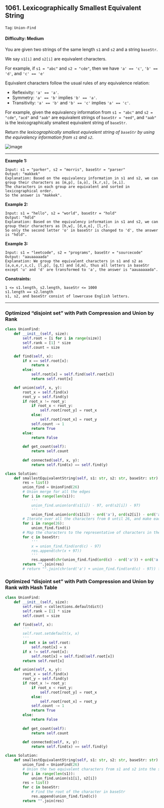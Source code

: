 ## 1061. Lexicographically Smallest Equivalent String

```Tag```: ```Union-Find```

#### Difficulty: Medium

You are given two strings of the same length ```s1``` and ```s2``` and a string ```baseStr```.

We say ```s1[i]``` and ```s2[i]``` are equivalent characters.

For example, if ```s1 = "abc"``` and ```s2 = "cde"```, then we have ```'a' == 'c'```, ```'b' == 'd'```, and ```'c' == 'e'```

Equivalent characters follow the usual rules of any equivalence relation:

- Reflexivity: ```'a' == 'a'```.
- Symmetry: ```'a' == 'b'``` implies ```'b' == 'a'```.
- Transitivity: ```'a' == 'b'``` and ```'b' == 'c'``` implies ```'a' == 'c'```.

For example, given the equivalency information from ```s1 = "abc"``` and ```s2 = "cde"```, ```"acd"``` and ```"aab"``` are equivalent strings of ```baseStr = "eed"```, and ```"aab"``` is the lexicographically smallest equivalent string of ```baseStr```.

Return _the lexicographically smallest equivalent string of ```baseStr``` by using the equivalency information from ```s1``` and ```s2```_.

![image](https://user-images.githubusercontent.com/35042430/212457305-d8cfebe4-2492-4982-a181-ea37b57bfd7a.png)

---

__Example 1:__
```
Input: s1 = "parker", s2 = "morris", baseStr = "parser"
Output: "makkek"
Explanation: Based on the equivalency information in s1 and s2, we can group their characters as [m,p], [a,o], [k,r,s], [e,i].
The characters in each group are equivalent and sorted in lexicographical order.
So the answer is "makkek".
```

__Example 2:__
```
Input: s1 = "hello", s2 = "world", baseStr = "hold"
Output: "hdld"
Explanation: Based on the equivalency information in s1 and s2, we can group their characters as [h,w], [d,e,o], [l,r].
So only the second letter 'o' in baseStr is changed to 'd', the answer is "hdld".
```

__Example 3:__
```
Input: s1 = "leetcode", s2 = "programs", baseStr = "sourcecode"
Output: "aauaaaaada"
Explanation: We group the equivalent characters in s1 and s2 as [a,o,e,r,s,c], [l,p], [g,t] and [d,m], thus all letters in baseStr except 'u' and 'd' are transformed to 'a', the answer is "aauaaaaada".
```

__Constraints:__
```
1 <= s1.length, s2.length, baseStr <= 1000
s1.length == s2.length
s1, s2, and baseStr consist of lowercase English letters.
```

---

### Optimized “disjoint set” with Path Compression and Union by Rank

```Python
class UnionFind:
    def __init__(self, size):
        self.root = [i for i in range(size)] 
        self.rank = [1] * size
        self.count = size

    def find(self, x):
        if x == self.root[x]:
            return x
        else:
            self.root[x] = self.find(self.root[x])
            return self.root[x]

    def union(self, x, y):
        root_x = self.find(x)
        root_y = self.find(y)
        if root_x != root_y:
            if root_x < root_y:
                self.root[root_y] = root_x
            else:
                self.root[root_x] = root_y
            self.count -= 1
            return True
        else:
            return False
        
        def get_count(self):
            return self.count
        
        def connected(self, x, y):
            return self.find(x) == self.find(y)

class Solution:
    def smallestEquivalentString(self, s1: str, s2: str, baseStr: str) -> str:
        res = list()
        union_find = UnionFind(26)
        # Union merge for all the edges
        for i in range(len(s1)):
            '''
            union_find.union(ord(s1[i]) - 97, ord(s2[i]) - 97)
            '''
            union_find.union(ord(s1[i]) - ord('a'), ord(s2[i]) - ord('a'))
        # Iterate over all the characters from 0 until 26, and make each character represent itself in root vector
        for i in range(26):
            union_find.find(i)
        # Map the characters to the representative of characters in the string baseStr
        for c in baseStr:
            '''
            x = union_find.find(ord(c) - 97)
            res.append(chr(x + 97))
            '''
            res.append(chr(union_find.find(ord(c) - ord('a')) + ord('a')))
        return "".join(res)
        # return "".join(chr(ord('a') + union_find.find(ord(c) - 97)) for c in baseStr)
```

### Optimized “disjoint set” with Path Compression and Union by Rank with Hash Table

```Python
class UnionFind:
    def __init__(self, size):
        self.root = collections.defaultdict()
        self.rank = [1] * size
        self.count = size

    def find(self, x):
        '''
        self.root.setdefault(x, x)
        '''
        if not x in self.root:
            self.root[x] = x        
        if x != self.root[x]:
            self.root[x] = self.find(self.root[x])
        return self.root[x]

    def union(self, x, y):
        root_x = self.find(x)
        root_y = self.find(y)
        if root_x != root_y:
            if root_x < root_y:
                self.root[root_y] = root_x
            else:
                self.root[root_x] = root_y
            self.count -= 1
            return True
        else:
            return False
        
        def get_count(self):
            return self.count
        
        def connected(self, x, y):
            return self.find(x) == self.find(y)

class Solution:
    def smallestEquivalentString(self, s1: str, s2: str, baseStr: str) -> str:
        union_find = UnionFind(26)
        # Union the two equivalent characters from s1 and s2 into the same group
        for i in range(len(s1)):
            union_find.union(s1[i], s2[i])
        res = list()
        for c in baseStr:
            # Find the root of the character in baseStr
            res.append(union_find.find(c))
        return "".join(res)
```
